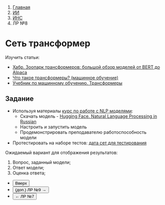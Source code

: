 <ol class="breadcrumb">
  <li class="breadcrumb-item"><a href="{{ site.baseurl }}">Главная</a></li>
  <li class="breadcrumb-item"><a href="{{ site.baseurl }}/artificial-intelligence/index.html">ИИ</a></li>
  <li class="breadcrumb-item"><a href="{{ site.baseurl }}/artificial-intelligence/ANN/index.html">ИНС</a></li>
  <li class="breadcrumb-item active">ЛР №8</li>
</ol>

# Сеть трансформер

Изучить статьи:

* [Хабр. Зоопарк трансформеров: большой обзор моделей от BERT до Alpaca](https://habr.com/ru/companies/just_ai/articles/733110/)
* [Что такое трансформеры? (машинное обучение)](https://forklog.com/cryptorium/ai/chto-takoe-transformery-mashinnoe-obuchenie )
* [Учебник по машинному обучению. Трансформеры](https://education.yandex.ru/handbook/ml/article/transformery)


## Задание

* Используя материалы [курс по работе с NLP моделями](https://huggingface.co/learn/nlp-course/ru/chapter0/1?fw=pt):
  * Скачать модель - [Hugging Face. Natural Language Processing in Russian](https://huggingface.co/RussianNLP)
  * Настроить и запустить модель
  * Продемонстрировать преподавателю работоспособность модели
* Протестировать на наборе тестов: [дата сет для тестирования](https://huggingface.co/datasets/RussianNLP/russian_super_glue)

Ожидаемый вариант для отображения результатов:
1. Вопрос, заданный модели;
2. Ответ модели;
3. Оценка ответа;



<div class="row">
  <div class="col-lg-12">
    <ul class="list-unstyled">
      <li class="float-end">
        <button type="button" class="btn btn-outline-primary" onclick="window.location.href='#keras';">Вверх</button>
      </li>
      <li  class="float-end">
       <button type="button" class="btn btn-primary" onclick="window.location.href='{{ site.baseurl }}/artificial-intelligence/ANN/labs/labn.html';">(доп.) ЛР №9 →</button>
     </li>
      <li>
        <button type="button" class="btn btn-primary" onclick="window.location.href='{{ site.baseurl }}/artificial-intelligence/ANN/labs/lab7.html';">← ЛР №7</button>
      </li>
    </ul>
  </div>
</div>
